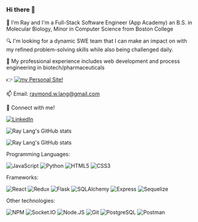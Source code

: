 ### Hi there 👋

📝 I'm Ray and I'm a Full-Stack Software Engineer (App Academy) an B.S. in Molecular Biology, Minor in Computer Science from Boston College

🔍 I'm looking for a dynamic SWE team that I can make an impact on with my refined problem-solving skills while also being challenged daily.

🏢 My professional experience includes web development and process engineering in biotech/pharmaceuticals

👉 [![my Personal Site!](https://img.shields.io/badge/my_personal_site-purple)](https://raymondlang.com/)

📫 Email: raymond.w.lang@gmail.com

💬 Connect with me!

[![LinkedIn](https://img.shields.io/badge/LinkedIn-0077B5?style=for-the-badge&logo=linkedin&logoColor=white)](https://www.linkedin.com/in/raymondlang/)


![Ray Lang's GitHub stats](https://github-readme-stats.vercel.app/api?username=raymondlang&show_icons=true&theme=transparent)

![Ray Lang's GitHub stats](https://github-readme-stats-sigma-five.vercel.app/api/top-langs/?username=raymondlang&layout=compact&hide=contribs&show_icons=true&theme=dark)

Programming Languages:

![JavaScript](https://img.shields.io/badge/JavaScript-F7DF1E?style=for-the-badge&logo=javascript&logoColor=black)
![Python](	https://img.shields.io/badge/Python-3776AB?style=for-the-badge&logo=python&logoColor=white)
![HTML5](https://camo.githubusercontent.com/bfe6a48836e87b13a16f1f56f88fee428475c2ac29247992ec9b8bcc7154f881/68747470733a2f2f696d672e736869656c64732e696f2f62616467652f48544d4c352d4533344632363f7374796c653d666f722d7468652d6261646765266c6f676f3d68746d6c35266c6f676f436f6c6f723d7768697465)
![CSS3](https://camo.githubusercontent.com/472c222e8f240a48ae51cd9b082a1b857be809dcd851a25150890c2da50c13a5/68747470733a2f2f696d672e736869656c64732e696f2f62616467652f435353332d3135373242363f7374796c653d666f722d7468652d6261646765266c6f676f3d63737333266c6f676f436f6c6f723d7768697465)

Frameworks:

![React](https://camo.githubusercontent.com/ce057acbaad5aa84ec90b07accdfa0a8bf8d3b317c54ef2bb4f6481f6e7d7dde/68747470733a2f2f696d672e736869656c64732e696f2f62616467652f72656163742d3637364537373f7374796c653d666f722d7468652d6261646765266c6f676f3d7265616374266c6f676f436f6c6f723d23363144414642)
![Redux](https://camo.githubusercontent.com/7997545192468d67af275317b4210fac4996c660cf00a331fd947e4a93eec57f/68747470733a2f2f696d672e736869656c64732e696f2f62616467652f52656475782d3736344142433f7374796c653d666f722d7468652d6261646765266c6f676f3d7265647578266c6f676f436f6c6f723d7768697465)
![Flask](https://camo.githubusercontent.com/a07a8d56a46617a2281448edd7c3b1bcb9cb264b74ab4600c194c29977fd1352/68747470733a2f2f696d672e736869656c64732e696f2f62616467652f466c61736b2d3030303030303f7374796c653d666f722d7468652d6261646765266c6f676f3d666c61736b266c6f676f436f6c6f723d7768697465)
![SQLAlchemy](https://camo.githubusercontent.com/3a44b6270a014a9b236ca1f8aba4f50d38bbf6ec0f9e4da2bef8713dcadd0a5b/68747470733a2f2f696d672e736869656c64732e696f2f62616467652f2d53514c416c6368656d792d4437314630303f7374796c653d666f722d7468652d6261646765)
![Express](https://camo.githubusercontent.com/efb3807ac698d2c09e1b454d4699cc7c337025b8ccf5f3bee58753a27fc82ca3/68747470733a2f2f696d672e736869656c64732e696f2f62616467652f457870726573732d3030303030303f7374796c653d666f722d7468652d6261646765266c6f676f3d65787072657373266c6f676f436f6c6f723d7768697465)
![Sequelize](https://camo.githubusercontent.com/78ef55898c3301b4ff9d3f4416a1161872320dff4ed2e5bb1afe31812a7432a6/68747470733a2f2f696d672e736869656c64732e696f2f62616467652f2d53657175656c697a652d3532423045373f7374796c653d666f722d7468652d6261646765266c6f676f3d73657175656c697a65266c6f676f436f6c6f723d7768697465)

Other technologies:

![NPM](https://camo.githubusercontent.com/60d6a6b2e03a5a4f38673f66f9e651ce2148b8db076d5f5e75f487ea27b695c7/68747470733a2f2f696d672e736869656c64732e696f2f62616467652f4e504d2d4342333833373f7374796c653d666f722d7468652d6261646765266c6f676f3d6e706d266c6f676f436f6c6f723d7768697465)
![Socket.IO](https://camo.githubusercontent.com/5a42080048cfc58abad5fc9b016d30502cd5f603a5b6f7f72dba983c27778ea8/68747470733a2f2f696d672e736869656c64732e696f2f62616467652f536f636b65742e494f2d3031303130313f7374796c653d666f722d7468652d6261646765266c6f676f3d736f636b65742e696f266c6f676f436f6c6f723d7768697465)
![Node.JS](https://camo.githubusercontent.com/5b6d8e8f7c28d27f10c473d2724303f01e98d778398851acc02ea7a05fa3ba0a/68747470733a2f2f696d672e736869656c64732e696f2f62616467652f6e6f64652e6a732d3333393933333f7374796c653d666f722d7468652d6261646765266c6f676f3d6e6f64652e6a73266c6f676f436f6c6f723d7768697465)
![Git](https://camo.githubusercontent.com/f38298638f10774e1f0205a1111dff4a7675c0ed8600356f28e8276c2bab8235/68747470733a2f2f696d672e736869656c64732e696f2f62616467652f4769742d4630353033323f7374796c653d666f722d7468652d6261646765266c6f676f3d676974266c6f676f436f6c6f723d7768697465)
![PostgreSQL](https://camo.githubusercontent.com/4805e53bb11de9f02eaebb836a95679aa8d0ac0da0443f6081d12ee8209c36b0/68747470733a2f2f696d672e736869656c64732e696f2f62616467652f506f7374677265732d3431363945313f7374796c653d666f722d7468652d6261646765266c6f676f3d706f737467726573716c266c6f676f436f6c6f723d7768697465)
![Postman](https://camo.githubusercontent.com/8bc77ae2c6ec0a97c7692ec54d53c49d3c4637e9c64ee63f7b45cf14a50e8177/68747470733a2f2f696d672e736869656c64732e696f2f62616467652f506f73746d616e2d4646364333373f7374796c653d666f722d7468652d6261646765266c6f676f3d706f73746d616e266c6f676f436f6c6f723d7768697465)





<!--
**raymondlang/raymondlang** is a ✨ _special_ ✨ repository because its `README.md` (this file) appears on your GitHub profile.


Here are some ideas to get you started:

- 🔭 I’m currently working on ...
- 🌱 I’m currently learning ...
- 👯 I’m looking to collaborate on ...
- 🤔 I’m looking for help with ...
- 💬 Ask me about ...
- 📫 How to reach me: ...
- 😄 Pronouns: ...
- ⚡ Fun fact: ...
-->
